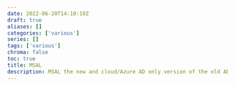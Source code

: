 ```yaml
---
date: 2022-06-20T14:10:19Z
draft: true
aliases: []
categories: ['various']
series: []
tags: ['various']
chroma: false
toc: true
title: MSAL
description: MSAL the new and cloud/Azure AD only version of the old ADAL, both of these are libraries that Microsoft has implemented in sevral programming languages for Active Directory authenitication built into whatever apps you're programming
---
```


